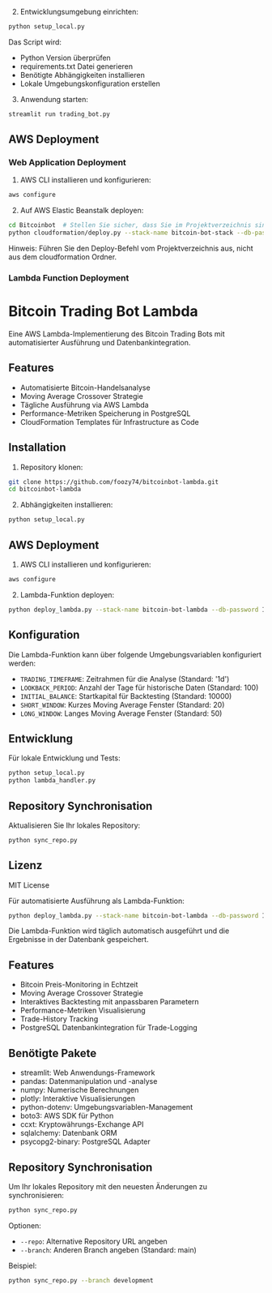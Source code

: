 2. Entwicklungsumgebung einrichten:
```bash
python setup_local.py
```
Das Script wird:
- Python Version überprüfen
- requirements.txt Datei generieren
- Benötigte Abhängigkeiten installieren
- Lokale Umgebungskonfiguration erstellen

3. Anwendung starten:
```bash
streamlit run trading_bot.py
```

## AWS Deployment
### Web Application Deployment

1. AWS CLI installieren und konfigurieren:
```bash
aws configure
```

2. Auf AWS Elastic Beanstalk deployen:
```bash
cd Bitcoinbot  # Stellen Sie sicher, dass Sie im Projektverzeichnis sind
python cloudformation/deploy.py --stack-name bitcoin-bot-stack --db-password IhrSicheresPasswort
```

Hinweis: Führen Sie den Deploy-Befehl vom Projektverzeichnis aus, nicht aus dem cloudformation Ordner.

### Lambda Function Deployment

# Bitcoin Trading Bot Lambda

Eine AWS Lambda-Implementierung des Bitcoin Trading Bots mit automatisierter Ausführung und Datenbankintegration.

## Features

- Automatisierte Bitcoin-Handelsanalyse
- Moving Average Crossover Strategie
- Tägliche Ausführung via AWS Lambda
- Performance-Metriken Speicherung in PostgreSQL
- CloudFormation Templates für Infrastructure as Code

## Installation

1. Repository klonen:
```bash
git clone https://github.com/foozy74/bitcoinbot-lambda.git
cd bitcoinbot-lambda
```

2. Abhängigkeiten installieren:
```bash
python setup_local.py
```

## AWS Deployment

1. AWS CLI installieren und konfigurieren:
```bash
aws configure
```

2. Lambda-Funktion deployen:
```bash
python deploy_lambda.py --stack-name bitcoin-bot-lambda --db-password IhrSicheresPasswort
```

## Konfiguration

Die Lambda-Funktion kann über folgende Umgebungsvariablen konfiguriert werden:

- `TRADING_TIMEFRAME`: Zeitrahmen für die Analyse (Standard: '1d')
- `LOOKBACK_PERIOD`: Anzahl der Tage für historische Daten (Standard: 100)
- `INITIAL_BALANCE`: Startkapital für Backtesting (Standard: 10000)
- `SHORT_WINDOW`: Kurzes Moving Average Fenster (Standard: 20)
- `LONG_WINDOW`: Langes Moving Average Fenster (Standard: 50)

## Entwicklung

Für lokale Entwicklung und Tests:

```bash
python setup_local.py
python lambda_handler.py
```

## Repository Synchronisation

Aktualisieren Sie Ihr lokales Repository:

```bash
python sync_repo.py
```

## Lizenz

MIT License

Für automatisierte Ausführung als Lambda-Funktion:

```bash
python deploy_lambda.py --stack-name bitcoin-bot-lambda --db-password IhrSicheresPasswort
```

Die Lambda-Funktion wird täglich automatisch ausgeführt und die Ergebnisse in der Datenbank gespeichert.

## Features
- Bitcoin Preis-Monitoring in Echtzeit
- Moving Average Crossover Strategie
- Interaktives Backtesting mit anpassbaren Parametern
- Performance-Metriken Visualisierung
- Trade-History Tracking
- PostgreSQL Datenbankintegration für Trade-Logging

## Benötigte Pakete
- streamlit: Web Anwendungs-Framework
- pandas: Datenmanipulation und -analyse
- numpy: Numerische Berechnungen
- plotly: Interaktive Visualisierungen
- python-dotenv: Umgebungsvariablen-Management
- boto3: AWS SDK für Python
- ccxt: Kryptowährungs-Exchange API
- sqlalchemy: Datenbank ORM
- psycopg2-binary: PostgreSQL Adapter

## Repository Synchronisation

Um Ihr lokales Repository mit den neuesten Änderungen zu synchronisieren:

```bash
python sync_repo.py
```

Optionen:
- `--repo`: Alternative Repository URL angeben
- `--branch`: Anderen Branch angeben (Standard: main)

Beispiel:
```bash
python sync_repo.py --branch development
